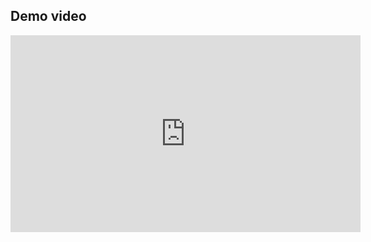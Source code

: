 ## Demo video

<iframe width="560" height="315" src="https://www.youtube.com/embed/8I0OvNxRUsk" title="helio: Paylink hello world" frameborder="0" allow="accelerometer; autoplay; clipboard-write; encrypted-media; gyroscope; picture-in-picture; web-share" referrerpolicy="strict-origin-when-cross-origin" allowfullscreen></iframe>